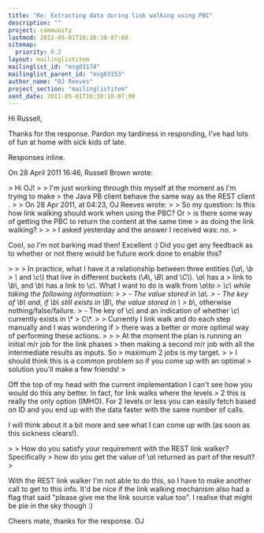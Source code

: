 ```yaml
---
title: "Re: Extracting data during link walking using PBC"
description: ""
project: community
lastmod: 2011-05-01T16:30:10-07:00
sitemap:
  priority: 0.2
layout: mailinglistitem
mailinglist_id: "msg03174"
mailinglist_parent_id: "msg03153"
author_name: "OJ Reeves"
project_section: "mailinglistitem"
sent_date: 2011-05-01T16:30:10-07:00
---
```



Hi Russell,

Thanks for the response. Pardon my tardiness in responding, I've had lots of
fun at home with sick kids of late.

Responses inline.

On 28 April 2011 16:46, Russell Brown  wrote:

&gt; Hi OJ!
&gt;
&gt; I'm just working through this myself at the moment as I'm trying to make
&gt; the Java PB client behave the same way as the REST client .
&gt;
&gt; On 28 Apr 2011, at 04:23, OJ Reeves wrote:
&gt;
&gt; So my question: Is this how link walking should work when using the PBC? Or
&gt; is there some way of getting the PBC to return the content at the same time
&gt; as doing the link walking?
&gt;
&gt;
&gt; I asked yesterday and the answer I received was: no.
&gt;

Cool, so I'm not barking mad then! Excellent :) Did you get any feedback as
to whether or not there would be future work done to enable this?


&gt;
&gt;
&gt; In practice, what I have it a relationship between three entities (\\*a\\*, \\*b
&gt; \\* and \\*c\\*) that live in different buckets (\\*A\\*, \\*B\\* and \\*C\\*). \\*a\\* has a
&gt; link to \\*b\\*, and \\*b\\* has a link to \\*c\\*. What I want to do is walk from \\*a\\*to
&gt; \\*c\\* while taking the following information:
&gt;
&gt; - The value stored in \\*a\\*.
&gt; - The key of \\*b\\* and, if \\*b\\* still exists in \\*B\\*, the value stored in \\*
&gt; b\\*, otherwise nothing/false/failure.
&gt; - The key of \\*c\\* and an indication of whether \\*c\\* currently exists in \\*
&gt; C\\*.
&gt;
&gt; Currently I link walk and do each step manually and I was wondering if
&gt; there was a better or more optimal way of performing these actions.
&gt;
&gt;
&gt; At the moment the plan is running an initial m/r job for the link phases
&gt; then making a second m/r job with all the intermediate results as inputs. So
&gt; maximum 2 jobs is my target.
&gt;
&gt; I should think this is a common problem so if you come up with an optimal
&gt; solution you'll make a few friends!
&gt;

Off the top of my head with the current implementation I can't see how you
would do this any better. In fact, for link walks where the levels &gt; 2 this
is really the only option (IMHO). For 2 levels or less you can easily fetch
based on ID and you end up with the data faster with the same number of
calls.

I will think about it a bit more and see what I can come up with (as soon as
this sickness clears!).


&gt;
&gt; How do you satisfy your requirement with the REST link walker? Specifically
&gt; how do you get the value of \\*a\\* returned as part of the result?
&gt;

With the REST link walker I'm not able to do this, so I have to make another
call to get to this info. It'd be nice if the link walking mechanism also
had a flag that said "please give me the link source value too". I realise
that might be pie in the sky though :)

Cheers mate, thanks for the response.
OJ
